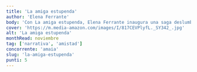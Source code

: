 ```yaml
---
title: 'La amiga estupenda'
author: 'Elena Ferrante'
body: 'Con La amiga estupenda, Elena Ferrante inaugura una saga deslumbrante que tiene como telón de fondo la ciudad de Nápoles a mediados del siglo pasado y como protagonistas a Lenù y Lila, dos jóvenes mujeres que están aprendiendo a gobernar su vida en un entorno donde la astucia, antes que la inteligencia, es el ingrediente de todas las salsas.'
cover: 'https://m.media-amazon.com/images/I/817CEVPlyfL._SY342_.jpg'
alt: 'La amiga estupenda'
monthRead: noviembre
tag: ['narrativa', 'amistad']
concorrente: 'amaia'
slug: 'la-amiga-estupenda'
punti: 5
---
```

